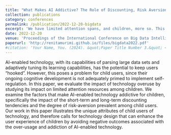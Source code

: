 ```yaml
---
title: "What Makes AI Addictive? The Role of Discounting, Risk Aversion and Self-regulation"
collection: publications
category: conferences
permalink: /publication/2022-12-20-bigdata
excerpt: 'We have limited attention spans, and children, more so. This paper uses game-theoretic models to investigate the impact of short-term and long-term discounting tendencies, as well as the degree of risk-aversion in influencing the ability of children to get hooked to addictive AI-enabled technologies.'
date: 2022-12-20
venue: 'Proceedings of the International Conference on Big Data Intelligence and Computing (DataCom), and part of the book series: Lecture Notes in Computer Science ((LNCS,volume 13864))'
paperurl: 'http://renitamurimi.github.io/files/bigdata2022.pdf'
#citation: 'Your Name, You. (2024). &quot;Paper Title Number 3.&quot; <i>GitHub Journal of Bugs</i>. 1(3).'
---
```


AI-enabled technology, with its capabilities of parsing large data sets and adaptively tuning its learning capabilities, has the potential to keep users “hooked”. However, this poses a problem for child users, since their ongoing cognitive development is not adequately primed to implement self-regulation. In this paper, we evaluate the impact of technology overuse by studying its impact on limited attention resources among children. We examine the factors that make AI-enabled technology addictive for children, specifically the impact of the short-term and long-term discounting tendencies and the degree of risk-aversion prevalent among child users. Our work in this paper illustrates the unique attributes of child users of technology, and therefore calls for technology design that can enhance the user experience of children by avoiding negative outcomes associated with the over-usage and addiction of AI-enabled technology.
